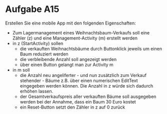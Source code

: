 # Aufgabe A15

Erstellen Sie eine mobile App mit den folgenden Eigenschaften:
 + Zum Lagermanagement eines Weihnachtsbaum-Verkaufs soll eine Zähler (z) und eine Management-Activity (m) erstellt werden
 + in z (StartActivity) sollen
	+ die verkauften Weihnachtsbäume durch Buttonklick jeweils um einen Baum reduziert werden
	+ die verbleibende Anzahl soll angezeigt werden
	+ über einen Button gelangt man zur Activity m
 + in m soll
	+ die Anzahl neu angeliferter - und nun zusätzlich zum Verkauf stehender  - Bäume z.B. über einen numerischen EditText eingegeben werden können. Die Anzahl in z würde sich dadurch erhöhen lassen.
	+ der Gesamtverkaufspreis aller verkauften Bäume soll ausgegeben werden bei der Annahme, dass ein Baum 30 Euro kostet
	+ ein Reset-Button setzt den Zähler in z auf 0 zurück
